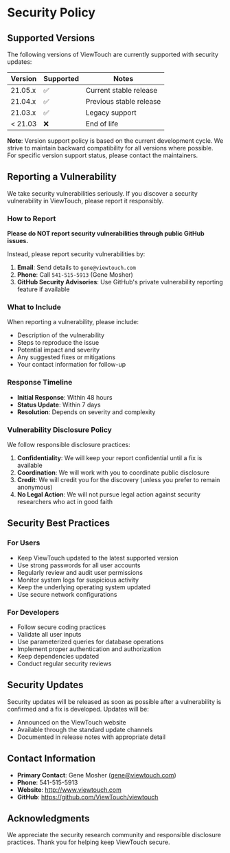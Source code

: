 # Security Policy

## Supported Versions

The following versions of ViewTouch are currently supported with security updates:

| Version | Supported          | Notes |
| ------- | ------------------ | ----- |
| 21.05.x | :white_check_mark: | Current stable release |
| 21.04.x | :white_check_mark: | Previous stable release |
| 21.03.x | :white_check_mark: | Legacy support |
| < 21.03 | :x:                | End of life |

**Note**: Version support policy is based on the current development cycle. We strive to maintain backward compatibility for all versions where possible. For specific version support status, please contact the maintainers.

## Reporting a Vulnerability

We take security vulnerabilities seriously. If you discover a security vulnerability in ViewTouch, please report it responsibly.

### How to Report

**Please do NOT report security vulnerabilities through public GitHub issues.**

Instead, please report security vulnerabilities by:

1. **Email**: Send details to `gene@viewtouch.com`
2. **Phone**: Call `541-515-5913` (Gene Mosher)
3. **GitHub Security Advisories**: Use GitHub's private vulnerability reporting feature if available

### What to Include

When reporting a vulnerability, please include:

- Description of the vulnerability
- Steps to reproduce the issue
- Potential impact and severity
- Any suggested fixes or mitigations
- Your contact information for follow-up

### Response Timeline

- **Initial Response**: Within 48 hours
- **Status Update**: Within 7 days
- **Resolution**: Depends on severity and complexity

### Vulnerability Disclosure Policy

We follow responsible disclosure practices:

1. **Confidentiality**: We will keep your report confidential until a fix is available
2. **Coordination**: We will work with you to coordinate public disclosure
3. **Credit**: We will credit you for the discovery (unless you prefer to remain anonymous)
4. **No Legal Action**: We will not pursue legal action against security researchers who act in good faith

## Security Best Practices

### For Users

- Keep ViewTouch updated to the latest supported version
- Use strong passwords for all user accounts
- Regularly review and audit user permissions
- Monitor system logs for suspicious activity
- Keep the underlying operating system updated
- Use secure network configurations

### For Developers

- Follow secure coding practices
- Validate all user inputs
- Use parameterized queries for database operations
- Implement proper authentication and authorization
- Keep dependencies updated
- Conduct regular security reviews

## Security Updates

Security updates will be released as soon as possible after a vulnerability is confirmed and a fix is developed. Updates will be:

- Announced on the ViewTouch website
- Available through the standard update channels
- Documented in release notes with appropriate detail

## Contact Information

- **Primary Contact**: Gene Mosher (gene@viewtouch.com)
- **Phone**: 541-515-5913
- **Website**: http://www.viewtouch.com
- **GitHub**: https://github.com/ViewTouch/viewtouch

## Acknowledgments

We appreciate the security research community and responsible disclosure practices. Thank you for helping keep ViewTouch secure.
